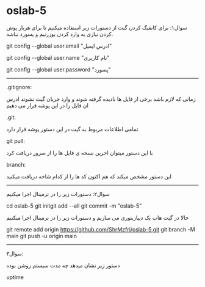 # oslab-5

سوال۱:
برای کانفیگ کردن گیت از دستورات زیر استفاده میکنیم تا برای هربار پوش کردن نیازی به وارد کردن یوزرنیم و پسورد نباشد.

git config --global user.email "ادرس ایمیل"

git config --global user.name "نام کاربری"

git config --global user.password "پسورد"

------------------------------------------------

.gitignore:

زمانی که لازم باشد برخی از فایل ها نادیده گرفته شوند و وارد جریان گیت نشوند ادرس ان فایل را در این پوشه قرار می دهیم

.git:

تمامی اطلاعات مربوط به گیت در این دستور پوشه قرار دارد

git pull:

با این دستور میتوان اخرین نسخه ی فایل ها را از سرور دریافت کرد

branch:

این دستور مشخص میکند که هم اکنون کد ها را از کدام شاخه دریافت میکنید

-----------------------------------------------

سوال۲:
دستورات زیر را در ترمینال اجرا میکنیم

cd oslab-5
git initgit add --all
git commit -m "oslab-5"

حالا در گیت هاب یک دیپازیتوری می سازیم و دستورات زیر را در ترمینال اجرا میکنیم

git remote add origin https://github.com/ShrMzfri/oslab-5.git
git branch -M main
git push -u origin main

--------------------------------------------

سوال۳:

دستور زیر نشان میدهد چه مدت سیستم روشن بوده

uptime
